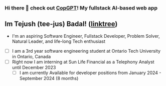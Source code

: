 ### Hi there 👋 check out [CopGPT](https://github.com/TejushBadal/CopGPT#readme)! My fullstack AI-based web app
## Im Tejush (tee-jus) Badal! ([linktree](https://linktr.ee/tejushbadal)) 
* I'm an aspiring Software Engineer, Fullstack Developer, Problem Solver, Natural Leader, and life-long Tech enthusiast
- [ ] I am a 3rd year software engineering student at Ontario Tech University in Ontario, Canada
- [ ] Right now I am interning at Sun Life Financial as a Telephony Analyst until December 2023
  - [ ] I am currently Available for developer positions from January 2024 - September 2024 (8 months)
